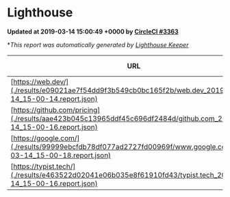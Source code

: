 
# Lighthouse

**Updated at 2019-03-14 15:00:49 +0000 by [CircleCI #3363](https://circleci.com/gh/ItinerisLtd/lighthouse-keeper-example/3363)**

**This report was automatically generated by [Lighthouse Keeper](https://github.com/itinerisltd/lighthouse-keeper)*

| URL | Performance | Accessibility | Best Practices | SEO | PWA | Updated At |
| --- | --- | --- | --- | --- | --- | --- |
| [https://web.dev/](./results/e09021ae7f54dd9f3b549cb0bc165f2b/web.dev_2019-03-14_15-00-14.report.json) | 0.92 | 0.93 | 1 | 0.87 | 1 | 2019-03-14T15:00:14.801Z |
| [https://github.com/pricing](./results/aae423b045c13965ddf45c696df2484d/github.com_2019-03-14_15-00-16.report.json) | 0.8 | 0.89 | 0.93 | 0.9 | 0.58 | 2019-03-14T15:00:16.388Z |
| [https://google.com/](./results/99999ebcfdb78df077ad2727fd00969f/www.google.com_2019-03-14_15-00-18.report.json) | 0.93 | 0.71 | 0.93 | 0.82 | 0.58 | 2019-03-14T15:00:18.092Z |
| [https://typist.tech/](./results/e463522d02041e06b035e8f61910fd43/typist.tech_2019-03-14_15-00-16.report.json) | 1 |  |  |  |  | 2019-03-14T15:00:16.500Z |
